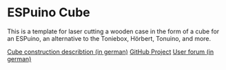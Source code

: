 # ESPuino Cube
This is a template for laser cutting a wooden case in the form of a cube for an ESPuino, an alternative to the Toniebox, Hörbert, Tonuino, and more.

[Cube construction describtion (in german)](https://forum.espuino.de/t/holz-wuerfel-zum-nachlasern/1605)
[GitHub Project](https://github.com/biologist79/ESPuino)
[User forum (in german)](https://forum.espuino.de/)
